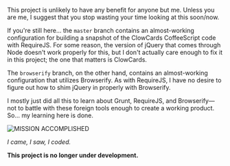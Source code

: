 This project is unlikely to have any benefit for anyone but me.  Unless you are me, I suggest that you stop wasting your time looking at this soon/now.

If you're still here... the `master` branch contains an almost-working configuration for building a snapshot of the ClowCards CoffeeScript code with RequireJS.  For some reason, the version of jQuery that comes through Node doesn't work properly for this, but I don't actually care enough to fix it in this project; the one that matters is ClowCards.

The `browserify` branch, on the other hand, contains an almost-working configuration that utilizes Browserify.   As with RequireJS, I have no desire to figure out how to shim jQuery in properly with Browserify.

I mostly just did all this to learn about Grunt, RequireJS, and Browserify—not to battle with these foreign tools enough to create a working product.  So...  my learning here is done.

![MISSION ACCOMPLISHED](http://www.foreignpolicy.com/files/fp_uploaded_images/130315_iraqslide%20Mission%20Accomplished.jpg)

*I came, I saw, I coded.*

**This project is no longer under development.**
